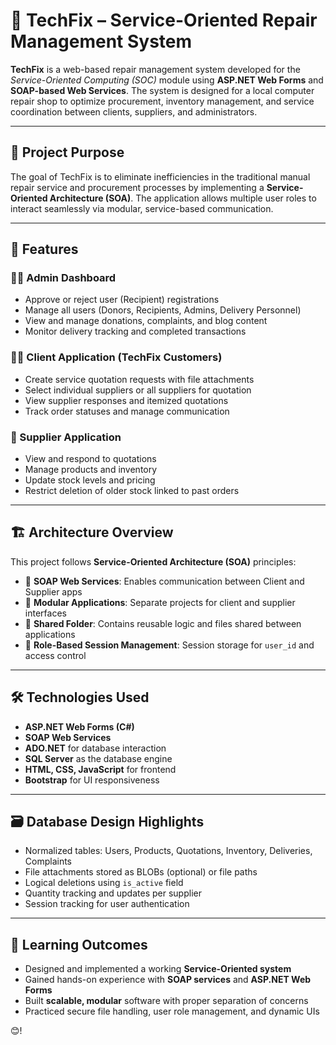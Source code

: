 # 🔧 TechFix – Service-Oriented Repair Management System

**TechFix** is a web-based repair management system developed for the *Service-Oriented Computing (SOC)* module using **ASP.NET Web Forms** and **SOAP-based Web Services**. The system is designed for a local computer repair shop to optimize procurement, inventory management, and service coordination between clients, suppliers, and administrators.

---

## 🎯 Project Purpose

The goal of TechFix is to eliminate inefficiencies in the traditional manual repair service and procurement processes by implementing a **Service-Oriented Architecture (SOA)**. The application allows multiple user roles to interact seamlessly via modular, service-based communication.

---

## 🚀 Features

### 🧑‍💼 Admin Dashboard
- Approve or reject user (Recipient) registrations  
- Manage all users (Donors, Recipients, Admins, Delivery Personnel)  
- View and manage donations, complaints, and blog content  
- Monitor delivery tracking and completed transactions

### 👨‍🔧 Client Application (TechFix Customers)
- Create service quotation requests with file attachments  
- Select individual suppliers or all suppliers for quotation  
- View supplier responses and itemized quotations  
- Track order statuses and manage communication

### 🏪 Supplier Application
- View and respond to quotations  
- Manage products and inventory  
- Update stock levels and pricing  
- Restrict deletion of older stock linked to past orders

---

## 🏗️ Architecture Overview

This project follows **Service-Oriented Architecture (SOA)** principles:

- 🔗 **SOAP Web Services**: Enables communication between Client and Supplier apps  
- 🧩 **Modular Applications**: Separate projects for client and supplier interfaces  
- 📁 **Shared Folder**: Contains reusable logic and files shared between applications  
- 🔐 **Role-Based Session Management**: Session storage for `user_id` and access control

---

## 🛠️ Technologies Used

- **ASP.NET Web Forms (C#)**
- **SOAP Web Services**
- **ADO.NET** for database interaction
- **SQL Server** as the database engine
- **HTML, CSS, JavaScript** for frontend
- **Bootstrap** for UI responsiveness

---

## 🗃️ Database Design Highlights

- Normalized tables: Users, Products, Quotations, Inventory, Deliveries, Complaints  
- File attachments stored as BLOBs (optional) or file paths  
- Logical deletions using `is_active` field  
- Quantity tracking and updates per supplier  
- Session tracking for user authentication

---

## 🧠 Learning Outcomes

- Designed and implemented a working **Service-Oriented system**
- Gained hands-on experience with **SOAP services** and **ASP.NET Web Forms**
- Built **scalable, modular** software with proper separation of concerns
- Practiced secure file handling, user role management, and dynamic UIs


😊!
